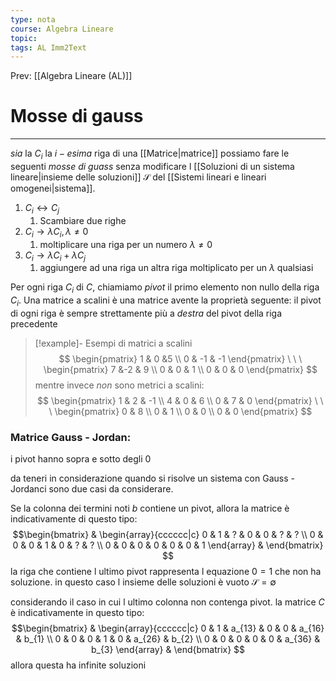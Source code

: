 ```yaml
---
type: nota
course: Algebra Lineare
topic: 
tags: AL Imm2Text 
---
```


Prev: [[Algebra Lineare (AL)]]

# Mosse di gauss
---
_sia_ la $C_i$ la $i-esima$ riga di una [[Matrice|matrice]] possiamo fare le seguenti _mosse di guass_  senza modificare l [[Soluzioni di un sistema lineare|insieme delle soluzioni]] $\mathcal{S}$ del [[Sistemi lineari e lineari omogenei|sistema]]. 
1. $C_{i}\leftrightarrow C_{j}$
	1. Scambiare due righe
2. $C_{i}\rightarrow \lambda C_{i}, \lambda \not = 0$
	1. moltiplicare una riga per un numero $\lambda \not=0$
3. $C_{i}\rightarrow \lambda C_{i}+\lambda C_{j}$
	1. aggiungere ad una riga un altra riga moltiplicato per  un $\lambda$ qualsiasi 

Per ogni riga $C_i$ di $C$, chiamiamo _pivot_ il primo elemento non nullo della riga $C_i$. Una matrice a scalini è una matrice avente la proprietà seguente: il pivot di ogni riga è sempre strettamente più a _destra_ del pivot della riga precedente



> [!example]-  Esempi di matrici a scalini
> $$
\begin{pmatrix}
1 & 0 &5 \\
0 & -1 & -1
\end{pmatrix} \ \ \
\begin{pmatrix}
7 &-2 & 9 \\
0 & 0 & 1 \\
0 & 0 & 0
\end{pmatrix}
>$$
>mentre invece _non_ sono metrici a scalini:
>$$
\begin{pmatrix}
1 & 2 & -1 \\
4 & 0 & 6 \\
0 & 7 & 0
\end{pmatrix} \ \ \
\begin{pmatrix}
0 & 8 \\
0 & 1 \\
0 & 0 \\
0 & 0
\end{pmatrix}
$$

### Matrice Gauss - Jordan:
i pivot hanno sopra e sotto degli 0

da teneri in considerazione quando si risolve un sistema con Gauss - Jordanci sono due casi da considerare.

Se la colonna dei termini noti $b$ contiene un pivot, allora la matrice è indicativamente di questo tipo:
$$\begin{bmatrix} & 
\begin{array}{cccccc|c}
0 & 1 & ? & 0 & 0 & ?  & ? \\
0 & 0 & 0 & 1 & 0 & ?  & ? \\
0 & 0 & 0 & 0 & 0 & 0  & 1
\end{array} & 
\end{bmatrix}
$$
la riga che contiene l ultimo pivot rappresenta l equazione $0=1$ che non ha soluzione. in questo caso l insieme delle soluzioni è vuoto $\mathcal{S}=\emptyset$

considerando il caso in cui l ultimo colonna non contenga pivot. la matrice $C$ è indicativamente in questo tipo:
$$\begin{bmatrix} & 
\begin{array}{cccccc|c}
0 & 1 & a_{13} & 0 & 0 & a_{16}  & b_{1} \\
0 & 0 & 0 & 1 & 0 & a_{26}  & b_{2}  \\
0 & 0 & 0 & 0 & 0 & a_{36}  & b_{3}
\end{array} & 
\end{bmatrix}
$$
allora questa ha infinite soluzioni


